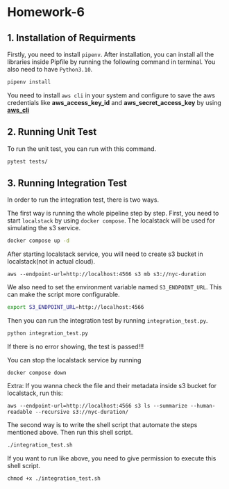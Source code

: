 # Homework-6

## 1. Installation of Requirments 

Firstly, you need to install `pipenv`. After installation, you can install all the libraries inside Pipfile by running the following command in terminal. You also need to have `Python3.10`.
```bash
pipenv install
```
You need to install `aws cli` in your system and  configure to save the aws credentials like **aws_access_key_id** and **aws_secret_access_key** by using **[aws_cli](https://docs.aws.amazon.com/cli/latest/reference/configure/index.html)**

## 2. Running Unit Test

To run the unit test, you can run with this command.
```bash
pytest tests/
```

## 3. Running Integration Test

In order to run the integration test, there is two ways.

The first way is running the whole pipeline step by step. First, you need to start `localstack` by using `docker compose`. The localstack will be used for simulating the s3 service.

```bash
docker compose up -d
```

After starting localstack service, you will need to create s3 bucket in localstack(not in actual cloud).
```
aws --endpoint-url=http://localhost:4566 s3 mb s3://nyc-duration
```

We also need to set the environment variable named  `S3_ENDPOINT_URL`. This can make the script more configurable.

```bash
export S3_ENDPOINT_URL=http://localhost:4566
```

Then you can run the integration test by running `integration_test.py`.
```bash
python integration_test.py
```

If there is no error showing, the test is passed!!!

You can stop the localstack service by running
```
docker compose down 
```

Extra: If you wanna check the file and their metadata inside s3 bucket for localstack, run this:
```
aws --endpoint-url=http://localhost:4566 s3 ls --summarize --human-readable --recursive s3://nyc-duration/
```

The second way is to write the shell script that automate the steps mentioned above. Then run this shell script.
```bash
./integration_test.sh
```

If you want to run like above, you need to give permission to execute this shell script.
```
chmod +x ./integration_test.sh
```